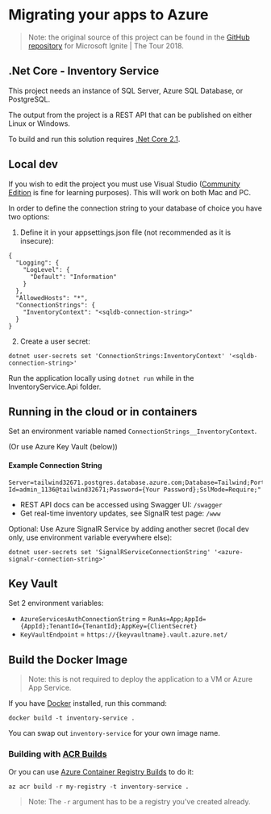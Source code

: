 # Migrating your apps to Azure

> Note: the original source of this project can be found in the [GitHub repository](https://github.com/microsoft/IgniteTheTour/tree/master/DEV%20-%20Building%20your%20Applications%20for%20the%20Cloud/DEV10/src/inventory-service) for Microsoft Ignite | The Tour 2018.

## .Net Core - Inventory Service

This project needs an instance of SQL Server, Azure SQL Database, or PostgreSQL.

The output from the project is a REST API that can be published on either Linux or Windows.

To build and run this solution requires [.Net Core 2.1](https://dotnet.microsoft.com/download/dotnet-core/2.1).

## Local dev

If you wish to edit the project you must use Visual Studio ([Community Edition](https://visualstudio.microsoft.com/vs/community/) is fine for learning purposes). This will work on both Mac and PC.

In order to define the connection string to your database of choice you have two options:

1. Define it in your appsettings.json file (not recommended as it is insecure):

```
{
  "Logging": {
    "LogLevel": {
      "Default": "Information"
    }
  },
  "AllowedHosts": "*",
  "ConnectionStrings": {
    "InventoryContext": "<sqldb-connection-string>"
  }
}
```

2. Create a user secret:

```
dotnet user-secrets set 'ConnectionStrings:InventoryContext' '<sqldb-connection-string>'
```

Run the application locally using `dotnet run` while in the InventoryService.Api folder.

## Running in the cloud or in containers

Set an environment variable named `ConnectionStrings__InventoryContext`.

(Or use Azure Key Vault (below))

#### Example Connection String

```
Server=tailwind32671.postgres.database.azure.com;Database=Tailwind;Port=5432;User Id=admin_1136@tailwind32671;Password={Your Password};SslMode=Require;"
```

- REST API docs can be accessed using Swagger UI: `/swagger`
- Get real-time inventory updates, see SignalR test page: `/www`

Optional: Use Azure SignalR Service by adding another secret (local dev only, use environment variable everywhere else):

```
dotnet user-secrets set 'SignalRServiceConnectionString' '<azure-signalr-connection-string>'
```

## Key Vault

Set 2 environment variables:
* `AzureServicesAuthConnectionString` = `RunAs=App;AppId={AppId};TenantId={TenantId};AppKey={ClientSecret}`
* `KeyVaultEndpoint` = `https://{keyvaultname}.vault.azure.net/`


## Build the Docker Image

> Note: this is not required to deploy the application to a VM or Azure App Service.

If you have [Docker](https://docker.com) installed, run this command:

```console
docker build -t inventory-service .
```

You can swap out `inventory-service` for your own image name.

### Building with [ACR Builds](https://docs.microsoft.com/en-us/azure/container-registry/container-registry-tutorial-quick-task)

Or you can use [Azure Container Registry Builds](https://docs.microsoft.com/en-us/azure/container-registry/container-registry-tutorial-quick-task) to do it:

```console
az acr build -r my-registry -t inventory-service .
```
> Note: The `-r` argument has to be a registry you've created already.
